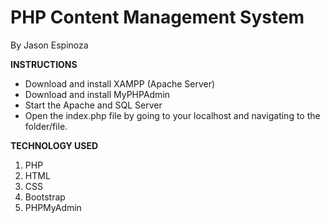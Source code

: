 PHP Content Management System
===============================
By Jason Espinoza


**INSTRUCTIONS**

- Download and install XAMPP (Apache Server)
- Download and install MyPHPAdmin
- Start the Apache and SQL Server
- Open the index.php file by going to your localhost and navigating to the folder/file.


**TECHNOLOGY USED**

1. PHP 
2. HTML
3. CSS
4. Bootstrap
5. PHPMyAdmin



